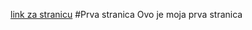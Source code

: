 [link za stranicu](https://github.com/fpehar/ATP22/Dora-Papic.md)
#Prva stranica
Ovo je moja prva stranica
